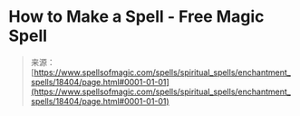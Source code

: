 <!--yml
category: 未分类
date: 2024-06-12 19:00:02
-->

# How to Make a Spell - Free Magic Spell

> 来源：[https://www.spellsofmagic.com/spells/spiritual_spells/enchantment_spells/18404/page.html#0001-01-01](https://www.spellsofmagic.com/spells/spiritual_spells/enchantment_spells/18404/page.html#0001-01-01)